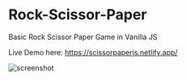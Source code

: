 # Rock-Scissor-Paper
Basic Rock Scissor Paper Game in Vanilla JS

Live Demo here: https://scissorpaperjs.netlify.app/

![screenshot](https://i.ibb.co/W0ns7B9/paper.png)

